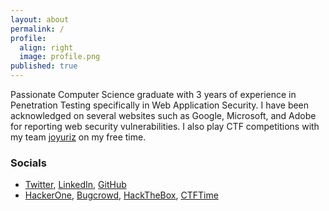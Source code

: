```yaml
---
layout: about
permalink: /
profile:
  align: right
  image: profile.png
published: true
---
```


Passionate Computer Science graduate with 3 years of experience in Penetration Testing specifically in Web Application Security. I have been acknowledged on several websites such as Google, Microsoft, and Adobe for reporting web security vulnerabilities. I also play CTF competitions with my team [joyuriz](https://ctftime.org/team/163844) on my free time.

### Socials

- [Twitter](https://twitter.com/jeroldcamacho), [LinkedIn](https://www.linkedin.com/in/jeroldcamacho/), [GitHub](https://github.com/haseul)
- [HackerOne](https://hackerone.com/heizes?type=user), [Bugcrowd](https://bugcrowd.com/jeroldcamacho), [HackTheBox](https://app.hackthebox.com/profile/89243), [CTFTime](https://ctftime.org/user/49081)